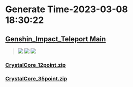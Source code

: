 # Generate Time-2023-03-08 18:30:22

## [Genshin_Impact_Teleport Main](https://github.com/Sam5440/Genshin_Impact_Teleport)

>![](https://komarev.com/ghpvc/?username=done439)
>![](https://komarev.com/ghpvc/?username=done438)
>![](https://komarev.com/ghpvc/?username=done437)

### [CrystalCore_12point.zip](https://raw.githubusercontent.com/Sam5440/Genshin_Impact_Teleport/download/ManualCollectPoint/Inventory/CrystalCore_12point.zip)

### [CrystalCore_35point.zip](https://raw.githubusercontent.com/Sam5440/Genshin_Impact_Teleport/download/ManualCollectPoint/Inventory/CrystalCore_35point.zip)


